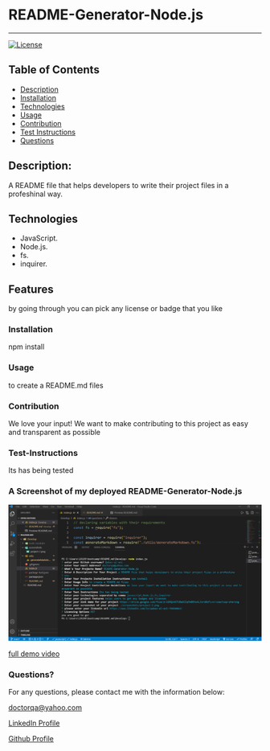 # README-Generator-Node.js
  ----
  [![License](https://img.shields.io/badge/License-MIT-yellow.svg)](https://opensource.org/licenses/MIT)
## Table of Contents
- [Description](#description)
- [Installation](#installation)
- [Technologies](#Technologies)
- [Usage](#usage)
- [Contribution](#contribution)
- [Test Instructions](#test-instructions)
- [Questions](#questions)

## Description:
A README file that helps developers to write their project files in a profeshinal way.


## Technologies
- JavaScript.
- Node.js.
- fs.
- inquirer.




## Features
by going through you can pick any license or badge that you like


### Installation
npm install


### Usage
to create a README.md files


### Contribution
We love your input! We want to make contributing to this project as easy and transparent as possible


### Test-Instructions
Its has being tested 


### A Screenshot of my deployed README-Generator-Node.js

![ScreenShots](./screenshots/ScreenShot-1.png) 

[full demo video](https://drive.google.com/file/d/1GMQnX67U8aOCZqPm8RHsALJord0oFLvn/view?usp=sharing)

### Questions? 
For any questions, please contact me with the information below:

doctorqa@yahoo.com

[LinkedIn Profile](https://www.linkedin.com/in/qabas-al-ani-7b858863/)

[Github Profile](https://github.com/Qabas-al-ani)


